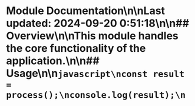 # Module Documentation\n\nLast updated: 2024-09-20 0:51:18\n\n## Overview\n\nThis module handles the core functionality of the application.\n\n## Usage\n\n```javascript\nconst result = process();\nconsole.log(result);\n```
